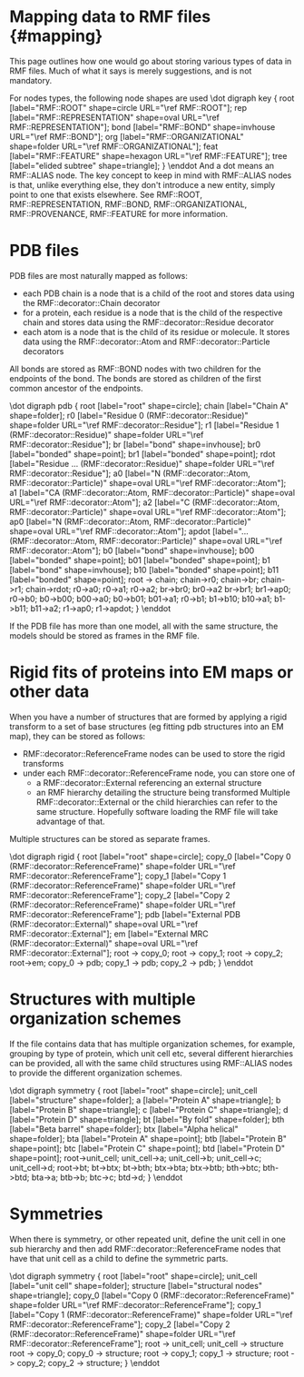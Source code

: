 Mapping data to RMF files {#mapping}
=========================

This page outlines how one would go about storing various types of data in RMF files. Much of what it says is merely suggestions, and is not mandatory.

For nodes types, the following node shapes are used
\dot
 digraph key {
   root [label="RMF::ROOT" shape=circle URL="\ref RMF::ROOT"];
   rep [label="RMF::REPRESENTATION" shape=oval URL="\ref RMF::REPRESENTATION"];
   bond [label="RMF::BOND" shape=invhouse URL="\ref RMF::BOND"];
   org [label="RMF::ORGANIZATIONAL" shape=folder URL="\ref RMF::ORGANIZATIONAL"];
   feat [label="RMF::FEATURE" shape=hexagon URL="\ref RMF::FEATURE"];
   tree [label="elided subtree" shape=triangle];
    }
\enddot
And a dot means an RMF::ALIAS node. The key concept to keep in mind with RMF::ALIAS nodes is that, unlike everything else, they don't introduce a new entity, simply point to one that exists elsewhere.
See RMF::ROOT, RMF::REPRESENTATION, RMF::BOND, RMF::ORGANIZATIONAL, RMF::PROVENANCE, RMF::FEATURE for more information.

# PDB files #

PDB files are most naturally mapped as follows:
- each PDB chain is a node that is a child of the root and stores data using the RMF::decorator::Chain decorator
- for a protein, each residue is a node that is the child of the respective chain and stores data using the RMF::decorator::Residue decorator
- each atom is a node that is the child of its residue or molecule. It stores data using the RMF::decorator::Atom and RMF::decorator::Particle decorators

All bonds are stored as RMF::BOND nodes with two children for the endpoints of the bond. The bonds are stored as children of the first common ancestor of the endpoints.

\dot
 digraph pdb {
      root [label="root" shape=circle];
      chain [label="Chain A" shape=folder];
      r0 [label="Residue 0 (RMF::decorator::Residue)" shape=folder URL="\ref RMF::decorator::Residue"];
      r1 [label="Residue 1 (RMF::decorator::Residue)" shape=folder URL="\ref RMF::decorator::Residue"];
      br [label="bond" shape=invhouse];
      br0 [label="bonded" shape=point];
      br1 [label="bonded" shape=point];
      rdot [label="Residue ... (RMF::decorator::Residue)" shape=folder URL="\ref RMF::decorator::Residue"];
      a0 [label="N (RMF::decorator::Atom, RMF::decorator::Particle)" shape=oval URL="\ref RMF::decorator::Atom"];
      a1 [label="CA (RMF::decorator::Atom, RMF::decorator::Particle)" shape=oval URL="\ref RMF::decorator::Atom"];
      a2 [label="C (RMF::decorator::Atom, RMF::decorator::Particle)" shape=oval URL="\ref RMF::decorator::Atom"];
      ap0 [label="N (RMF::decorator::Atom, RMF::decorator::Particle)" shape=oval URL="\ref RMF::decorator::Atom"];
      apdot [label="... (RMF::decorator::Atom, RMF::decorator::Particle)" shape=oval URL="\ref RMF::decorator::Atom"];
      b0 [label="bond" shape=invhouse];
      b00 [label="bonded" shape=point];
      b01 [label="bonded" shape=point];
      b1 [label="bond" shape=invhouse];
      b10 [label="bonded" shape=point];
      b11 [label="bonded" shape=point];
      root -> chain;
      chain->r0;
      chain->br;
      chain->r1;
      chain->rdot;
      r0->a0;
      r0->a1;
      r0->a2;
      br->br0;
      br0->a2
      br->br1;
      br1->ap0;
      r0->b0;
      b0->b00;
      b00->a0;
      b0->b01;
      b01->a1;
      r0->b1;
      b1->b10;
      b10->a1;
      b1->b11;
      b11->a2;
      r1->ap0;
      r1->apdot;
    }
\enddot

If the PDB file has more than one model, all with the same structure, the models should be stored as frames in the RMF file.

# Rigid fits of proteins into EM maps or other data #

When you have a number of structures that are formed by applying a rigid transform to a set of base structures (eg fitting pdb structures into an EM map), they can be stored as follows:
- RMF::decorator::ReferenceFrame nodes can be used to store the rigid transforms
- under each RMF::decorator::ReferenceFrame node, you can store one of
     - a RMF::decorator::External referencing an external structure
     - an RMF hierarchy detailing the structure being transformed
Multiple RMF::decorator::External or the child hierarchies can refer to the same structure. Hopefully software loading the RMF file will take advantage of that.

Multiple structures can be stored as separate frames.

\dot
 digraph rigid {
      root [label="root" shape=circle];
      copy_0 [label="Copy 0 (RMF::decorator::ReferenceFrame)" shape=folder URL="\ref RMF::decorator::ReferenceFrame"];
      copy_1 [label="Copy 1 (RMF::decorator::ReferenceFrame)" shape=folder URL="\ref RMF::decorator::ReferenceFrame"];
      copy_2 [label="Copy 2 (RMF::decorator::ReferenceFrame)" shape=folder URL="\ref RMF::decorator::ReferenceFrame"];
      pdb [label="External PDB (RMF::decorator::External)" shape=oval URL="\ref RMF::decorator::External"];
      em [label="External MRC (RMF::decorator::External)" shape=oval URL="\ref RMF::decorator::External"];
      root -> copy_0;
      root -> copy_1;
      root -> copy_2;
      root->em;
      copy_0 -> pdb;
      copy_1 -> pdb;
      copy_2 -> pdb;
    }
\enddot

# Structures with multiple organization schemes #

If the file contains data that has multiple organization schemes, for example, grouping by type of protein, which unit cell etc, several different hierarchies can be provided, all with the same child structures using RMF::ALIAS nodes to provide the different organization schemes.

\dot
 digraph symmetry {
      root [label="root" shape=circle];
      unit_cell [label="structure" shape=folder];
      a [label="Protein A" shape=triangle];
      b [label="Protein B" shape=triangle];
      c [label="Protein C" shape=triangle];
      d [label="Protein D" shape=triangle];
      bt [label="By fold" shape=folder];
      bth [label="Beta barrel" shape=folder];
      btx [label="Alpha helical" shape=folder];
      bta [label="Protein A" shape=point];
      btb [label="Protein B" shape=point];
      btc [label="Protein C" shape=point];
      btd [label="Protein D" shape=point];
      root->unit_cell;
      unit_cell->a;
      unit_cell->b;
      unit_cell->c;
      unit_cell->d;
      root->bt;
      bt->btx;
      bt->bth;
      btx->bta;
      btx->btb;
      bth->btc;
      bth->btd;
      bta->a;
      btb->b;
      btc->c;
      btd->d;
    }
\enddot

# Symmetries #

When there is symmetry, or other repeated unit, define the unit cell in one sub hierarchy and then add RMF::decorator::ReferenceFrame nodes that have that unit cell as a child to define the symmetric parts.

\dot
 digraph symmetry {
      root [label="root" shape=circle];
      unit_cell [label="unit cell" shape=folder];
      structure [label="structural nodes" shape=triangle];
      copy_0 [label="Copy 0 (RMF::decorator::ReferenceFrame)" shape=folder URL="\ref RMF::decorator::ReferenceFrame"];
      copy_1 [label="Copy 1 (RMF::decorator::ReferenceFrame)" shape=folder URL="\ref RMF::decorator::ReferenceFrame"];
      copy_2 [label="Copy 2 (RMF::decorator::ReferenceFrame)" shape=folder URL="\ref RMF::decorator::ReferenceFrame"];
      root -> unit_cell;
      unit_cell -> structure
      root -> copy_0;
      copy_0 -> structure;
      root -> copy_1;
      copy_1 -> structure;
      root -> copy_2;
      copy_2 -> structure;
    }
\enddot

